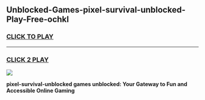 
## Unblocked-Games-pixel-survival-unblocked-Play-Free-ochkl
<h3>
<a href="https://premium76.site?title=pixel-survival-unblocked&ref=17A">CLICK TO PLAY</a></h3>
<hr>

<h3>
<a href="https://premium76.site?title=pixel-survival-unblocked&ref=17A">CLICK 2 PLAY</a>
  
</h3>

<a href="https://premium76.site?title=pixel-survival-unblocked&ref=17A"><img src="https://clearcache.store/games.png"></a>


**pixel-survival-unblocked games unblocked: Your Gateway to Fun and Accessible Online Gaming**
